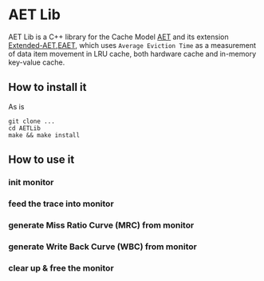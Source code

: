 # AET Lib

AET Lib is a C++ library for the Cache Model [AET](https://dl.acm.org/doi/10.5555/3026959.3026992) and its extension [Extended-AET,EAET](https://dl.acm.org/doi/10.1145/3265723.3265736), which uses `Average Eviction Time` as a measurement of data item movement in LRU cache, both hardware cache and in-memory key-value cache.

## How to install it
As is 

    git clone ...
    cd AETLib
    make && make install

## How to use it

### init monitor

### feed the trace into monitor

### generate Miss Ratio Curve (MRC) from monitor

### generate Write Back Curve (WBC) from monitor

### clear up & free the monitor
